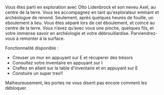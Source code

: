 Vous êtes parti en exploration avec Otto Lidenbrock et son neveu Axel, au centre de la terre. Vous les accompagnez en tant qu'explorateur eminant et archéologue de renond. Seulement, après quelques heures de fouille, un eboulement à lieu. Vous êtes séparé lors de cet éboulement, et coincé au centre de la terre. Vous n’avez qu’avec vous une pioche, quelques fils, et votre immense savoir en archéologie et votre débrouillardise. Parviendrez-vous à remonter à la surface. 

Fonctionnalité disponible :

- Creuser un mur en appuyant sur E et récuperer des trésors
- Consultez votre inventaire en appuyant sur I
- Craftez en allant sur la table d'inventaire et en appuyant sur E
- Constuire un super trex!!

Malheureusement, les portes ne vous disent pas encore comment les débloquer.
